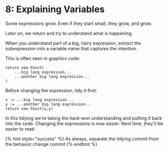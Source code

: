 # 8: Explaining Variables

Some expressions grow. Even if they start small, they grow, and grow.

Later on, we return and try to understand what is happening.

When you understand part of a big, hairy expression, extract the subexpression into a variable name that captures the intention.

This is often seen in graphics code:

```
return new Point(
    ...big long expression...
    ...another big long expression...
)
```

Before changing the expression, tidy it first:

```
x := ...big long expression...
y := ...another big long expression...
return new Point(x,y)
```

In this tidying we're taking the hard-won understanding and putting it back into the code.  Changing the expressions is now easier.  Next time, they'll be easier to read.

{% hint style="success" %}
As always, separate the tidying commit from the behavior change commit
{% endhint %}
